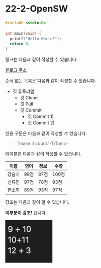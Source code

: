 # 22-2-OpenSW
```c
#include <stdio.h>

int main(void) {
  printf("Hello World!");
  return 0;
}
```

링크는 다음과 같이 작성할 수 있습니다.

[블로그 주소](https://cordingdiary.tistory.com/)

순서 없는 목록은 다음과 같이 작성할 수 있습니다.

* 깃 튜토리얼
  * 깃 Clone
  * 깃 Pull
  * 깃 Commit
    * 깃 Commit 1)
    * 깃 Commit 2)

인용 구문은 다음과 같이 작성할 수 있습니다.

> 'make it count.'-TiTanic- 

테이블은 다음과 같이 작성할 수 있습니다.

이름|영어|정보|수학
---|---|---|---|
강슬기|98점|87점|100점|
신류진|97점|78점|93점|
한소희|89점|93점|97점|

강조는 다음과 같이 할 수 있습니다.

**이부분이 강조!** 됩니다

![예시 이미지](https://raw.githubusercontent.com/EASYhz/22-2-OpenSW/main/img1.png)